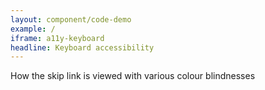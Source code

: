 ```yaml
---
layout: component/code-demo
example: /
iframe: a11y-keyboard
headline: Keyboard accessibility
---
```



How the skip link is viewed with various colour blindnesses
